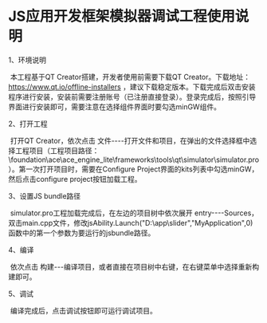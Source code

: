 # JS应用开发框架模拟器调试工程使用说明



1、环境说明

​    本工程基于QT Creator搭建，开发者使用前需要下载QT Creator。下载地址：https://www.qt.io/offline-installers ，建议下载稳定版本。下载完成后双击安装程序进行安装，安装前需要注册账号（已注册直接登录）。登录完成后，按照引导界面进行安装即可，需要注意在选择组件界面时要勾选minGW组件。

2、打开工程

​    打开QT Creator，依次点击 文件----打开文件和项目，在弹出的文件选择框中选择工程项目（工程项目路径：\foundation\ace\ace_engine_lite\frameworks\tools\qt\simulator\simulator.pro）。第一次打开项目时，需要在Configure Project界面的kits列表中勾选minGW，然后点击configure project按钮加载工程。

3、设置JS bundle路径

​    simulator.pro工程加载完成后，在左边的项目树中依次展开 entry----Sources，双击main.cpp文件，修改jsAbility.Launch("D:\\app\\slider","MyApplication",0)函数中的第一个参数为要运行的jsbundle路径。

4、编译

​    依次点击 构建---编译项目，或者直接在项目树中右键，在右键菜单中选择重新构建即可。

5、调试

​    编译完成后，点击调试按钮即可运行调试项目。
